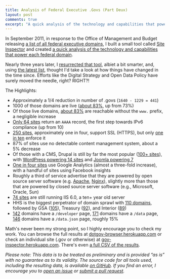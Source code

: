 ```yaml
---
title: Analysis of Federal Executive .Govs (Part Deux)
layout: post
comments: true
excerpt: "A quick analysis of the technology and capabilities that power each federal domain such as non-www, SSL, and IPv6 support, or what server/cms they use"
---
```


In September 2011, in response to the Office of Management and Budget releasing [a list of all federal executive domains](https://explore.data.gov/Federal-Government-Finances-and-Employment/Federal-Executive-Branch-Internet-Domains/ymya-7799/widget_preview?width=500&height=425&variation=md55-89i9), I built a small tool called [Site Inspector](https://github.com/benbalter/Site-Inspector) and created [a quick analysis of the technology and capabilities that power each federal domain](http://ben.balter.com/2011/09/07/analysis-of-federal-executive-domains/).

Nearly three years later, I [resurrected that tool](https://github.com/benbalter/site-inspector-ruby), albiet a bit smarter, and, using [the latest list](https://explore.data.gov/Federal-Government-Finances-and-Employment/Federal-Executive-Agency-Internet-Domains-as-of-06/ku4m-7ynp?), thought I'd take a look at how things have changed in the time since. Efforts like the Digital Strategy and Open Data Policy have surely moved the needle, right? RIGHT?!

The Highlights:

* Approximately a 1/4 reduction in number of .govs (`1640 - 1229 = 441`)
* 1000 of those domains are live ([about 83%](http://dotgov-browser.herokuapp.com/domains?live=true), up from 73%)
* Of those live domains, [about 83%](http://dotgov-browser.herokuapp.com/domains?non_www=true) are reachable without the `www.` prefix, a negligible increase
* [Only 64 sites](http://dotgov-browser.herokuapp.com/domains?ipv6=true) return an `AAAA` record, the first step towards IPv6 compliance (up from 10)
* [250 sites](http://dotgov-browser.herokuapp.com/domains?ssl=true), approximately one in four, support SSL (HTTPS), but only [one in ten](http://dotgov-browser.herokuapp.com/domains?enforce_https=true) enforce it
* 87% of sites use no detectable content management system, about a 5% decrease
* Of those with a CMS, Drupal is still by far the most popular ([100+ sites]((http://dotgov-browser.herokuapp.com/domains?cms=drupal))), with [WordPress powering 14 sites](http://dotgov-browser.herokuapp.com/domains?cms=wordpress)  and [Joomla powering 7](http://dotgov-browser.herokuapp.com/domains?cms=joomla)
* [One in four sites](http://dotgov-browser.herokuapp.com/domains?analytics=google_analytics) use Google Analytics (almost a three-fold increase), with a handful of sites using Facebook insights
* Roughly a third of service advertise that they are powered by open source server software (e.g. [Apache](http://dotgov-browser.herokuapp.com/domains?server=Apache), [Nginx](http://dotgov-browser.herokuapp.com/domains?server=nginx)), slightly more than those that are powered by closed source server software (e.g., Microsoft, Oracle, Sun)
* [74 sites](http://dotgov-browser.herokuapp.com/domains?server=Microsoft-IIS%2F6.0) are still running IIS 6.0, a ten+ year old server
* HHS is the biggest perpetrator of domain sprawl with [110 domains](http://dotgov-browser.herokuapp.com/domains?agency=Department%20of%20Health%20And%20Human%20Services), followed by GSA ([105](http://dotgov-browser.herokuapp.com/domains?agency=General%20Services%20Administration)), Treasury ([92](http://dotgov-browser.herokuapp.com/domains?agency=Department%20of%20the%20Treasury)), and Interior ([89](http://dotgov-browser.herokuapp.com/domains?agency=Department%20of%20the%20Interior))
* [142](http://dotgov-browser.herokuapp.com/domains?slash_developer=true) domains have a `/developer` page, [171](http://dotgov-browser.herokuapp.com/domains?slash_data=true) domains have a `/data` page,  [146](http://dotgov-browser.herokuapp.com/domains?data_dot_json=true) domains have a `/data.json` page, roughly 15%

Math's never been my strong point, so I highly encourage you to check my work. You can browse the full results at [dotgov-browser.herokuapp.com](http://dotgov-browser.herokuapp.com/) or check an individual site (.gov or otherwise) at [gov-inspector.herokuapp.com](https://gov-inspector.herokuapp.com). There's even [a full CSV of the results](https://github.com/benbalter/dotgov-browser/blob/master/data/domains.csv).

*Please note: This data is to be treated as preliminary and is provided “as is” with no guarantee as to its validity. The source code for all tools used, including the resulting data, is available [on GitHub](https://github.com/benbalter/site-inspector-ruby). If you find an error, I encourage you to [open an issue](https://github.com/benbalter/site-inspector-ruby/issues/new) or [submit a pull request](https://guides.github.com/introduction/flow/).*
